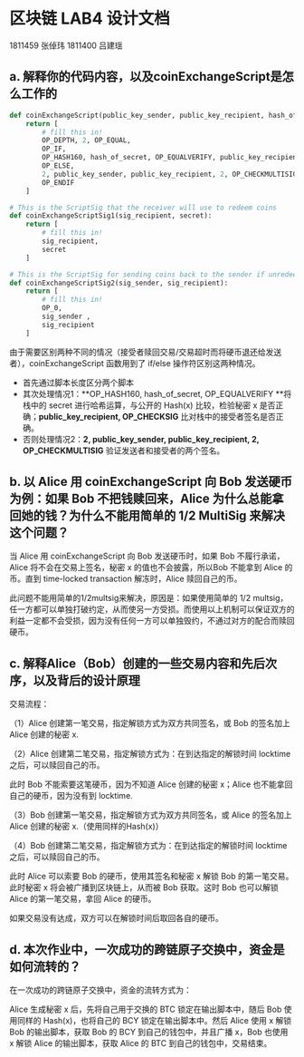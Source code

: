 # 区块链 LAB4 设计文档

1811459 张倬玮 1811400 吕建瑶

## a. 解释你的代码内容，以及coinExchangeScript是怎么工作的

```python
def coinExchangeScript(public_key_sender, public_key_recipient, hash_of_secret):
    return [
        # fill this in!
        OP_DEPTH, 2, OP_EQUAL, 
        OP_IF, 
        OP_HASH160, hash_of_secret, OP_EQUALVERIFY, public_key_recipient, OP_CHECKSIG, 
        OP_ELSE,
        2, public_key_sender, public_key_recipient, 2, OP_CHECKMULTISIG,
        OP_ENDIF  
    ]

# This is the ScriptSig that the receiver will use to redeem coins
def coinExchangeScriptSig1(sig_recipient, secret):
    return [
        # fill this in!
        sig_recipient,
        secret
    ]

# This is the ScriptSig for sending coins back to the sender if unredeemed
def coinExchangeScriptSig2(sig_sender, sig_recipient):
    return [
        # fill this in!
        OP_0, 
        sig_sender ,
        sig_recipient  
    ]
```

由于需要区别两种不同的情况（接受者赎回交易/交易超时而将硬币退还给发送者），coinExchangeScript 函数用到了 if/else 操作符区别这两种情况。

* 首先通过脚本长度区分两个脚本
* 其次处理情况1：**OP_HASH160, hash_of_secret, OP_EQUALVERIFY **将栈中的 secret 进行哈希运算，与公开的 Hash(x) 比较，检验秘密 x 是否正确；**public_key_recipient, OP_CHECKSIG** 比对栈中的接受者签名是否正确。
* 否则处理情况2：**2, public_key_sender, public_key_recipient, 2, OP_CHECKMULTISIG** 验证发送者和接受者的两个签名。



## b. 以 Alice 用 coinExchangeScript 向 Bob 发送硬币为例：如果 Bob 不把钱赎回来，Alice 为什么总能拿回她的钱？为什么不能用简单的 1/2 MultiSig 来解决这个问题？

当 Alice 用 coinExchangeScript 向 Bob 发送硬币时，如果 Bob 不履行承诺，Alice 将不会在交易上签名，秘密 x 的值也不会披露，所以Bob 不能拿到 Alice 的币。直到 time-locked transaction 解冻时，Alice 赎回自己的币。

此问题不能用简单的1/2multsig来解决，原因是：如果使用简单的 1/2 multsig，任一方都可以单独打破约定，从而使另一方受损。而使用以上机制可以保证双方的利益一定都不会受损，因为没有任何一方可以单独毁约，不通过对方的配合而赎回硬币。



## c. 解释Alice（Bob）创建的一些交易内容和先后次序，以及背后的设计原理

交易流程：

（1）Alice 创建第一笔交易，指定解锁方式为双方共同签名，或 Bob 的签名加上 Alice 创建的秘密 x.

（2）Alice 创建第二笔交易，指定解锁方式为：在到达指定的解锁时间 locktime 之后，可以赎回自己的币。

此时 Bob 不能索要这笔硬币，因为不知道 Alice 创建的秘密 x；Alice 也不能拿回自己的硬币，因为没有到 locktime.

（3）Bob 创建第一笔交易，指定解锁方式为双方共同签名，或 Alice 的签名加上 Alice 创建的秘密 x.（使用同样的Hash(x)）

（4）Bob 创建第二笔交易，指定解锁方式为：在到达指定的解锁时间 locktime 之后，可以赎回自己的币。

此时 Alice 可以索要 Bob 的硬币，使用其签名和秘密 x 解锁 Bob 的第一笔交易。此时秘密 x 将会被广播到区块链上，从而被 Bob 获取。这时 Bob 也可以解锁 Alice 的第一笔交易，拿回 Alice 的硬币。

如果交易没有达成，双方可以在解锁时间后取回各自的硬币。



## d. 本次作业中，一次成功的跨链原子交换中，资金是如何流转的？

在一次成功的跨链原子交换中，资金的流转方式为：

Alice 生成秘密 x 后，先将自己用于交换的 BTC 锁定在输出脚本中，随后 Bob 使用同样的 Hash(x)，也将自己的 BCY 锁定在输出脚本中。然后 Alice 使用 x 解锁 Bob 的输出脚本，获取 Bob 的 BCY 到自己的钱包中，并且广播 x，Bob 也使用 x 解锁 Alice 的输出脚本，获取 Alice 的 BTC 到自己的钱包中，交易结束。